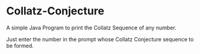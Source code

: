 # Collatz-Conjecture
A simple Java Program to print the Collatz Sequence of any number.

Just enter the number in the prompt whose Collatz Conjecture sequence to be formed.
